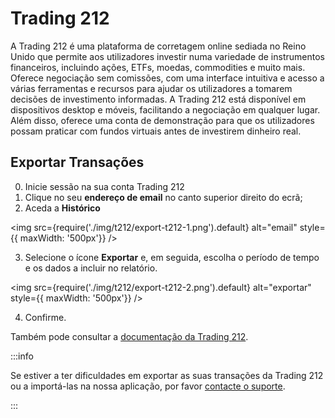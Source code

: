# Trading 212

A Trading 212 é uma plataforma de corretagem online sediada no Reino Unido que permite aos utilizadores investir numa variedade de instrumentos financeiros, incluindo ações, ETFs, moedas, commodities e muito mais. Oferece negociação sem comissões, com uma interface intuitiva e acesso a várias ferramentas e recursos para ajudar os utilizadores a tomarem decisões de investimento informadas. A Trading 212 está disponível em dispositivos desktop e móveis, facilitando a negociação em qualquer lugar. Além disso, oferece uma conta de demonstração para que os utilizadores possam praticar com fundos virtuais antes de investirem dinheiro real.

## Exportar Transações

0. Inicie sessão na sua conta Trading 212
1. Clique no seu **endereço de email** no canto superior direito do ecrã;
2. Aceda a **Histórico**

<img
src={require('./img/t212/export-t212-1.png').default}
alt="email"
style={{ maxWidth: '500px'}}
/>

3. Selecione o ícone **Exportar** e, em seguida, escolha o período de tempo e os dados a incluir no relatório.

<img
src={require('./img/t212/export-t212-2.png').default}
alt="exportar"
style={{ maxWidth: '500px'}}
/>

4. Confirme.

Também pode consultar a [documentação da Trading 212](https://helpcentre.trading212.com/hc/en-us/articles/360016898917-Can-I-export-the-trading-data-from-my-account-).

:::info

Se estiver a ter dificuldades em exportar as suas transações da Trading 212 ou a importá-las na nossa aplicação, por favor [contacte o suporte](mailto:support@wonder.money).

:::
